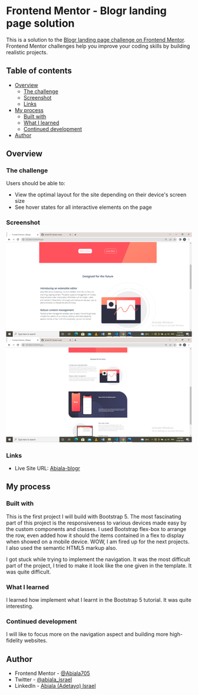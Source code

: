 # Frontend Mentor - Blogr landing page solution

This is a solution to the [Blogr landing page challenge on Frontend Mentor](https://www.frontendmentor.io/challenges/blogr-landing-page-EX2RLAApP). Frontend Mentor challenges help you improve your coding skills by building realistic projects.

## Table of contents

- [Overview](#overview)
  - [The challenge](#the-challenge)
  - [Screenshot](#screenshot)
  - [Links](#links)
- [My process](#my-process)
  - [Built with](#built-with)
  - [What I learned](#what-i-learned)
  - [Continued development](#continued-development)
- [Author](#author)

## Overview

### The challenge

Users should be able to:

- View the optimal layout for the site depending on their device's screen size
- See hover states for all interactive elements on the page

### Screenshot

![](<./Screenshot%20(308).png>)
![](<Screenshot%20(309).png>)

### Links

- Live Site URL: [Abiala-blogr](https://abiala-blogr.netlify.app/)

## My process

### Built with

This is the first project I will build with Bootstrap 5. The most fascinating part of this project is the responsiveness to various devices made easy by the custom components and classes. I used Bootstrap flex-box to arrange the row, even added how it should the items contained in a flex to display when showed on a mobile device. WOW, I am fired up for the next projects. I also used the semantic HTML5 markup also.

I got stuck while trying to implement the navigation. It was the most difficult part of the project, I tried to make it look like the one given in the template. It was quite difficult.

### What I learned

I learned how implement what I learnt in the Bootstrap 5 tutorial. It was quite interesting.

### Continued development

I will like to focus more on the navigation aspect and building more high-fidelity websites.

## Author

- Frontend Mentor - [@Abiala705](https://www.frontendmentor.io/profile/Abiala705)
- Twitter - [@abiala_israel](https://www.twitter.com/abiala_israel)
- LinkedIn - [Abiala (Adetayo) Israel](https://www.linkedin.com/in/abiala-israel)
